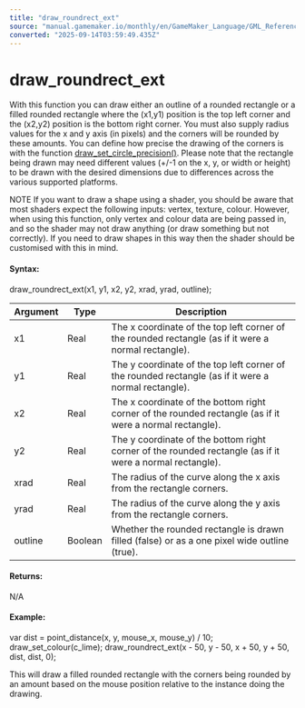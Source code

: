 ```yaml
---
title: "draw_roundrect_ext"
source: "manual.gamemaker.io/monthly/en/GameMaker_Language/GML_Reference/Drawing/Basic_Forms/draw_roundrect_ext.htm"
converted: "2025-09-14T03:59:49.435Z"
---
```


# draw\_roundrect\_ext

With this function you can draw either an outline of a rounded rectangle or a filled rounded rectangle where the (x1,y1) position is the top left corner and the (x2,y2) position is the bottom right corner. You must also supply radius values for the x and y axis (in pixels) and the corners will be rounded by these amounts. You can define how precise the drawing of the corners is with the function [draw\_set\_circle\_precision()](../../../../../../../GameMaker_Language/GML_Reference/Drawing/Basic_Forms/draw_set_circle_precision.md). Please note that the rectangle being drawn may need different values (+/-1 on the x, y, or width or height) to be drawn with the desired dimensions due to differences across the various supported platforms.

NOTE If you want to draw a shape using a shader, you should be aware that most shaders expect the following inputs: vertex, texture, colour. However, when using this function, only vertex and colour data are being passed in, and so the shader may not draw anything (or draw something but not correctly). If you need to draw shapes in this way then the shader should be customised with this in mind.

#### Syntax:

draw\_roundrect\_ext(x1, y1, x2, y2, xrad, yrad, outline);

| Argument | Type | Description |
| --- | --- | --- |
| x1 | Real | The x coordinate of the top left corner of the rounded rectangle (as if it were a normal rectangle). |
| y1 | Real | The y coordinate of the top left corner of the rounded rectangle (as if it were a normal rectangle). |
| x2 | Real | The x coordinate of the bottom right corner of the rounded rectangle (as if it were a normal rectangle). |
| y2 | Real | The y coordinate of the bottom right corner of the rounded rectangle (as if it were a normal rectangle). |
| xrad | Real | The radius of the curve along the x axis from the rectangle corners. |
| yrad | Real | The radius of the curve along the y axis from the rectangle corners. |
| outline | Boolean | Whether the rounded rectangle is drawn filled (false) or as a one pixel wide outline (true). |

#### Returns:

N/A

#### Example:

var dist = point\_distance(x, y, mouse\_x, mouse\_y) / 10;
draw\_set\_colour(c\_lime);
draw\_roundrect\_ext(x - 50, y - 50, x + 50, y + 50, dist, dist, 0);

This will draw a filled rounded rectangle with the corners being rounded by an amount based on the mouse position relative to the instance doing the drawing.